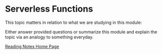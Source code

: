 # Serverless Functions

This topic matters in relation to what we are studying in this module:

Either answer provided questions or summarize this module and explain the topic via an analogy to something everyday.  

[Reading Notes Home Page](README.md)